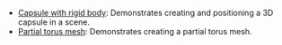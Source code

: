 - [Capsule with rigid body](../../manual/code-only/examples/capsule-with-rigid-body-fs.md): Demonstrates creating and positioning a 3D capsule in a scene.
- [Partial torus mesh](../../manual/code-only/examples/partial-torus-mesh-fs.md): Demonstrates creating a partial torus mesh.
